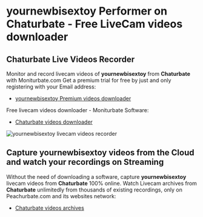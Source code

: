 # yournewbisextoy Performer on Chaturbate - Free LiveCam videos downloader

## Chaturbate Live Videos Recorder

Monitor and record livecam videos of **yournewbisextoy** from **Chaturbate** with Moniturbate.com
Get a premium trial for free by just and only registering with your Email address:
* [yournewbisextoy Premium videos downloader](https://moniturbate.com/request-demo-licence-key.html)

Free livecam videos downloader - Moniturbate Software:
* [Chaturbate videos downloader](https://moniturbate.com/moniturbate-download-software.html)

![yournewbisextoy livecam videos recorder](https://peachurnet.com/templates/moniturbate-software.png)


## Capture yournewbisextoy videos from the Cloud and watch your recordings on Streaming

Without the need of downloading a software, capture **yournewbisextoy** livecam videos from **Chaturbate** 100% online.
Watch Livecam archives from **Chaturbate** unlimitedly from thousands of existing recordings, only on Peachurbate.com and its websites network:
* [Chaturbate videos archives](https://peachurnet.com/)